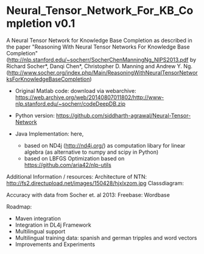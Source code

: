 # Neural_Tensor_Network_For_KB_Completion v0.1
A Neural Tensor Network for Knowledge Base Completion as described in the paper "Reasoning With Neural Tensor Networks For Knowledge Base Completion" (http://nlp.stanford.edu/~socherr/SocherChenManningNg_NIPS2013.pdf by Richard Socher*, Danqi Chen*, Christopher D. Manning and Andrew Y. Ng. 
(http://www.socher.org/index.php/Main/ReasoningWithNeuralTensorNetworksForKnowledgeBaseCompletion)

- Original Matlab code: download via webarchive: https://web.archive.org/web/20140807011802/http://www-nlp.stanford.edu/~socherr/codeDeepDB.zip
- Python version: https://github.com/siddharth-agrawal/Neural-Tensor-Network

- Java Implementation: here,
  - based on ND4j (http://nd4j.org/) as computation libary for linear algebra (as alternative to numpy and scipy in Python)
  - based on LBFGS Optimization based on https://github.com/aria42/nlp-utils

Additional Information / resources:
Architecture of NTN: http://fs2.directupload.net/images/150428/hjxlxzom.jpg
Classdiagram:

Accuracy with data from Socher et. al 2013: Freebase: Wordbase

Roadmap:
- Maven integration
- Integration in DL4j Framework
- Multilingual support
 - Multilingual training data: spanish and german tripples and word vectors
- Improvements and Experiments



